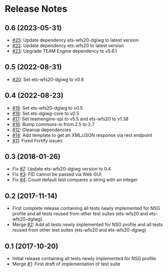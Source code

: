 # Release Notes

## 0.6 (2023-05-31)

* [#25](https://github.com/opengeospatial/ets-wfs20-nsg10/issues/25): Update dependency ets-wfs20-dgiwg to latest version
* [#22](https://github.com/opengeospatial/ets-wfs20-nsg10/issues/22): Update dependency ets-wfs20 to latest version
* [#23](https://github.com/opengeospatial/ets-wfs20-nsg10/pull/23): Upgrade TEAM Engine dependency to v5.6.1

## 0.5 (2022-08-31)

* [#20](https://github.com/opengeospatial/ets-wfs20-nsg10/pull/20): Set ets-wfs20-dgiwg to v0.6

## 0.4 (2022-08-23)

* [#19](https://github.com/opengeospatial/ets-wfs20-nsg10/pull/19): Set ets-wfs20-dgiwg to v0.5
* [#18](https://github.com/opengeospatial/ets-wfs20-nsg10/pull/18): Set ets-dgiwg-core to v0.5
* [#17](https://github.com/opengeospatial/ets-wfs20-nsg10/pull/17): Set teamengine-spi to v5.5 and ets-wfs20 to v1.38
* [#16](https://github.com/opengeospatial/ets-wfs20-nsg10/pull/16): Bump commons-io from 2.5 to 2.7
* [#12](https://github.com/opengeospatial/ets-wfs20-nsg10/issues/12): Cleanup dependencies
* [#14](https://github.com/opengeospatial/ets-wfs20-nsg10/issues/14): Add template to get an XML/JSON response via rest endpoint
* [#11](https://github.com/opengeospatial/ets-wfs20-nsg10/pull/11): Fixed Fortify issues

## 0.3 (2018-01-26)

* Fix [#7](https://github.com/opengeospatial/ets-wfs20-nsg/issues/7): Update ets-wfs20-dgiwg version to 0.4
* Fix [#3](https://github.com/opengeospatial/ets-wfs20-nsg/issues/3): FID cannot be passed via Web GUI
* Fix [#4](https://github.com/opengeospatial/ets-wfs20-nsg/issues/4): Count default test compares a string with an integer

## 0.2 (2017-11-14)

* First complete release containing all tests newly implemented for NSG profile and all tests reused from other test suites (ets-wfs20 and ets-wfs20-dgiwg).
* Merge [#2](https://github.com/opengeospatial/ets-wfs20-nsg/pull/2): Add all tests newly implemented for NSG profile and all tests reused from other test suites (ets-wfs20 and ets-wfs20-dgiwg)

## 0.1 (2017-10-20)

* Initial release containing all tests newly implemented for NSG profile.
* Merge [#1](https://github.com/opengeospatial/ets-wfs20-nsg/pull/1): First draft of implementation of test suite
